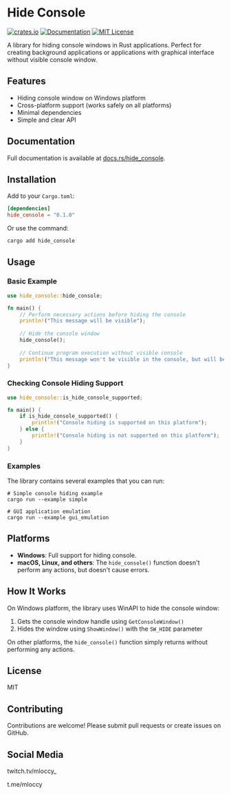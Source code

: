 # Hide Console

[![crates.io](https://img.shields.io/crates/v/hide_console.svg)](https://crates.io/crates/hide_console)
[![Documentation](https://docs.rs/hide_console/badge.svg)](https://docs.rs/hide_console)
[![MIT License](https://img.shields.io/crates/l/hide_console.svg)](https://github.com/ml0ccy/hide_console/blob/main/LICENSE)

A library for hiding console windows in Rust applications. Perfect for creating background applications or applications with graphical interface without visible console window.

## Features

- Hiding console window on Windows platform
- Cross-platform support (works safely on all platforms)
- Minimal dependencies
- Simple and clear API

## Documentation

Full documentation is available at [docs.rs/hide_console](https://docs.rs/hide_console).

## Installation

Add to your `Cargo.toml`:

```toml
[dependencies]
hide_console = "0.1.0"
```

Or use the command:

```
cargo add hide_console
```

## Usage

### Basic Example

```rust
use hide_console::hide_console;

fn main() {
    // Perform necessary actions before hiding the console
    println!("This message will be visible");
    
    // Hide the console window
    hide_console();
    
    // Continue program execution without visible console
    println!("This message won't be visible in the console, but will be written to stdout");
}
```

### Checking Console Hiding Support

```rust
use hide_console::is_hide_console_supported;

fn main() {
    if is_hide_console_supported() {
        println!("Console hiding is supported on this platform");
    } else {
        println!("Console hiding is not supported on this platform");
    }
}
```

### Examples

The library contains several examples that you can run:

```
# Simple console hiding example
cargo run --example simple

# GUI application emulation
cargo run --example gui_emulation
```

## Platforms

- **Windows**: Full support for hiding console.
- **macOS, Linux, and others**: The `hide_console()` function doesn't perform any actions, but doesn't cause errors.

## How It Works

On Windows platform, the library uses WinAPI to hide the console window:

1. Gets the console window handle using `GetConsoleWindow()`
2. Hides the window using `ShowWindow()` with the `SW_HIDE` parameter

On other platforms, the `hide_console()` function simply returns without performing any actions.

## License

MIT

## Contributing

Contributions are welcome! Please submit pull requests or create issues on GitHub.

## Social Media

twitch.tv/mloccy_

t.me/mloccy